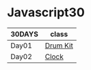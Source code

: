 # Javascript30
|30DAYS|class|
|----|----|
|Day01| [Drum Kit](https://jyun1desu.github.io/Javascript30/01JavaScript_Drum_Kit/index-START.html)|
|Day02| [Clock](https://jyun1desu.github.io/Javascript30/02JS_and_CSS_Clock/index.html)|
